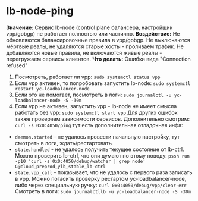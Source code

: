 # lb-node-ping

**Значение:** Сервис lb-node (control plane балансера, настройщик vpp/gobgp) не работает полностью или частично.
**Воздействие:** Не обновляются балансировочные правила в vpp/gobgp. Не выключаются мёртвые реалы, не удаляются старые хосты - проливаем трафик. Не добавляются новые правила, не включаются живые реалы - перегружаем сервисы клиентов.
**Что делать:** Ошибки вида "Connection refused"
1. Посмотреть, работает ли vpp:
`sudo systemctl status vpp`
2. Если vpp активен, то попробовать запустить lb-node:
`sudo systemctl restart yc-loadbalancer-node`
3. Если это не помогает, посмотреть в логи:
`sudo journalctl -u yc-loadbalancer-node -S -30m`
4. Если vpp не активен, запустить vpp - lb-node не имеет смысла работать без vpp:
`sudo systemctl start vpp`
Для других ошибок также проверяем зависимости сервисов. Дополнительно смотрим:
`curl -s 0x0:4050/ping`
тут есть дополнительная отладочная инфа:
* `daemon.started` - не удалось провести начальную настройку, тут смотреть в логи, ждать/рестартовать
* `state.handled` - не удалось получить текущее состояние от lb-ctrl. Можно проверить lb-ctrl, что они думают по этому поводу:
`pssh run -p10 'curl -s 0x0:4050/debug/watcher | grep node' C@cloud_preprod_ylb_stable_lb-ctrl`
* `state.vpp_call` - показывает, что не удалось с первого раза записать в vpp. Можно погасить проверку рестартом yc-loadbalancer-node, либо через специальную ручку: `curl 0x0:4050/debug/vpp/clear-err`
Смотреть в логи:
`sudo journalctllb -u yc-loadbalancer-node -S -30m`
